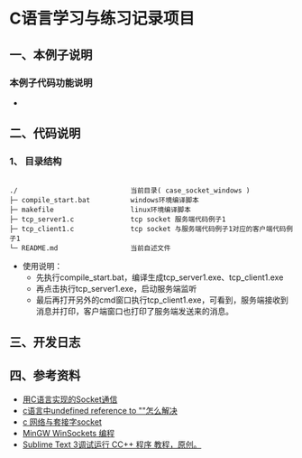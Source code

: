 # C语言学习与练习记录项目

## 一、本例子说明

### 本例子代码功能说明

+ 


## 二、代码说明

### 1、 目录结构

~~~

./                            当前目录( case_socket_windows )
├─ compile_start.bat          windows环境编译脚本
├─ makefile                   linux环境编译脚本
├─ tcp_server1.c              tcp socket 服务端代码例子1
├─ tcp_client1.c              tcp socket 与服务端代码例子1对应的客户端代码例子1
└─ README.md                  当前自述文件

~~~

+ 使用说明：
    * 先执行compile_start.bat，编译生成tcp_server1.exe、tcp_client1.exe
    * 再点击执行tcp_server1.exe，启动服务端监听
    * 最后再打开另外的cmd窗口执行tcp_client1.exe，可看到，服务端接收到消息并打印，客户端窗口也打印了服务端发送来的消息。

## 三、开发日志

## 四、参考资料

+ [用C语言实现的Socket通信](https://blog.csdn.net/a1028203709/article/details/78235416)
+ [c语言中undefined reference to ""怎么解决](https://zhidao.baidu.com/question/2053866215470727467.html)
+ [c 网络与套接字socket](https://www.cnblogs.com/machao/p/5654661.html)
+ [MinGW WinSockets 编程](https://blog.csdn.net/zhangxiao93/article/details/47291783)
+ [Sublime Text 3调试运行 CC++ 程序 教程，原创。](https://tieba.baidu.com/p/3481924547?red_tag=3421180941)